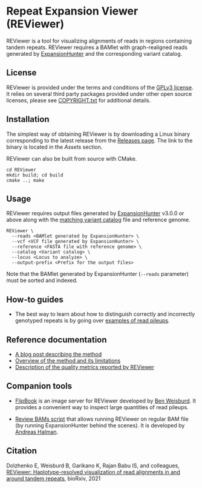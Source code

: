 # Repeat Expansion Viewer (REViewer)

REViewer is a tool for visualizing alignments of reads in regions containing
tandem repeats. REViewer requires a BAMlet with graph-realigned reads generated
by [ExpansionHunter](https://github.com/Illumina/ExpansionHunter) and the
corresponding variant catalog.

## License

REViewer is provided under the terms and conditions of the [GPLv3 license](LICENSE.txt).
It relies on several third party packages provided under other open source licenses,
please see [COPYRIGHT.txt](COPYRIGHT.txt) for additional details.

## Installation

The simplest way of obtaining REViewer is by downloading a Linux binary
corresponding to the latest release from the
[Releases page](https://github.com/Illumina/REViewer/releases). The link to the
binary is located in the *Assets* section.

REViewer can also be built from source with CMake.

```shell script
cd REViewer
mkdir build; cd build
cmake ..; make
```

## Usage

REViewer requires output files generated by [ExpansionHunter](https://github.com/Illumina/ExpansionHunter)
v3.0.0 or above along with the
[matching variant catalog](https://github.com/Illumina/ExpansionHunter/blob/master/docs/04_VariantCatalogFiles.md)
file and reference genome.

```shell script
REViewer \
  --reads <BAMlet generated by ExpansionHunter> \
  --vcf <VCF file generated by ExpansionHunter> \
  --reference <FASTA file with reference genome> \
  --catalog <Variant catalog> \
  --locus <Locus to analyze> \
  --output-prefix <Prefix for the output files>
```

Note that the BAMlet generated by ExpansionHunter (`--reads` parameter) must be sorted and indexed.

## How-to guides

- The best way to learn about how to distinguish correctly and incorrectly genotyped
repeats is by going over [examples of read pileups](docs/examples.md).

## Reference documentation

- [A blog post describing the method](https://www.illumina.com/science/genomics-research/reviewer-visualizing-alignments-short-reads-long-repeat.html)
- [Overview of the method and its limitations](docs/method-overview.md)
- [Description of the quality metrics reported by REViewer](docs/metrics.md)

## Companion tools

- [FlipBook](https://github.com/broadinstitute/flipbook) is an image server for
REViewer developed by [Ben Weisburd](https://github.com/bw2). It provides a
convenient way to inspect large quantities of read pileups.

- [Review BAMs script](https://gitlab.com/andreassh/review-bams) that allows running
REViewer on regular BAM file (by running ExpansionHunter behind the scenes). It is
developed by [Andreas Halman](https://gitlab.com/andreassh).

## Citation

Dolzhenko E, Weisburd B, Garikano K, Rajan Babu IS, and colleagues,
[REViewer: Haplotype-resolved visualization of read alignments in and around tandem repeats](https://www.biorxiv.org/content/10.1101/2021.10.20.465046v1), bioRxiv, 2021
